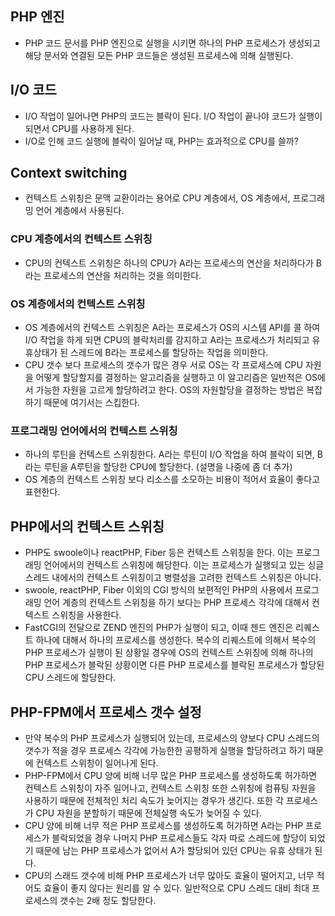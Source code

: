 ## PHP 엔진
- PHP 코드 문서를 PHP 엔진으로 실행을 시키면 하나의 PHP 프로세스가 생성되고 해당 문서와 연결된 모든 PHP 코드들은 생성된 프로세스에 의해 실행된다.


## I/O 코드
- I/O 작업이 일어나면 PHP의 코드는 블락이 된다. I/O 작업이 끝나야 코드가 실행이 되면서 CPU를 사용하게 된다.
- I/O로 인해 코드 실행에 블락이 일어날 때, PHP는 효과적으로 CPU를 쓸까?


## Context switching
- 컨텍스트 스위칭은 문맥 교환이라는 용어로 CPU 계층에서, OS 계층에서, 프로그래밍 언어 계층에서 사용된다.


### CPU 계층에서의 컨텍스트 스위칭
- CPU의 컨텍스트 스위칭은 하나의 CPU가 A라는 프로세스의 연산을 처리하다가 B라는 프로세스의 연산을 처리하는 것을 의미한다.


### OS 계층에서의 컨텍스트 스위칭
- OS 계층에서의 컨텍스트 스위칭은 A라는 프로세스가 OS의 시스템 API를 콜 하여 I/O 작업을 하게 되면 CPU의 블락처리를 감지하고 A라는 프로세스가 처리되고 유휴상태가 된 스레드에 B라는 프로세스를 할당하는 작업을 의미한다.
- CPU 갯수 보다 프로세스의 갯수가 많은 경우 서로 OS는 각 프로세스에 CPU 자원을 어떻게 할당할지를 결정하는 알고리즘을 실행하고 이 알고리즘은 일반적은 OS에서 가능한 자원을 고르게 할당하려고 한다. OS의 자원할당을 결정하는 방법은 복잡하기 때문에 여기서는 스킵한다.


### 프로그래밍 언어에서의 컨텍스트 스위칭
- 하나의 루틴을 컨텍스트 스위칭한다. A라는 루틴이 I/O 작업을 하여 블락이 되면, B라는 루틴을 A루틴을 할당한 CPU에 할당한다. (설명을 나중에 좀 더 추가)
- OS 계층의 컨텍스트 스위칭 보다 리소스를 소모하는 비용이 적어서 효율이 좋다고 표현한다.


## PHP에서의 컨텍스트 스위칭
- PHP도 swoole이나 reactPHP, Fiber 등은 컨텍스트 스위칭을 한다. 이는 프로그래밍 언어에서의 컨텍스트 스위칭에 해당한다. 이는 프로세스가 실행되고 있는 싱글 스레드 내에서의 컨텍스트 스위칭이고 병렬성을 고려한 컨텍스트 스위칭은 아니다.
- swoole, reactPHP, Fiber 이외의 CGI 방식의 보편적인 PHP의 사용에서 프로그래밍 언어 계층의 컨텍스트 스위칭을 하기 보다는 PHP 프로세스 각각에 대해서 컨텍스트 스위칭을 사용한다.
- FastCGI의 전달으로 ZEND 엔진의 PHP가 실행이 되고, 이때 젠드 엔진은 리퀘스트 하나에 대해서 하나의 프로세스를 생성한다. 복수의 리퀘스트에 의해서 복수의 PHP 프로세스가 실행이 된 상황일 경우에 OS의 컨텍스트 스위칭에 의해 하나의 PHP 프로세스가 블락된 상황이면 다른 PHP 프로세스를 블락된 프로세스가 할당된 CPU 스레드에 할당한다.


## PHP-FPM에서 프로세스 갯수 설정
- 만약 복수의 PHP 프로세스가 실행되어 있는데, 프로세스의 양보다 CPU 스레드의 갯수가 적을 경우 프로세스 각각에 가능한한 공평하게 실행을 할당하려고 하기 때문에 컨텍스트 스위칭이 일어나게 된다.
- PHP-FPM에서 CPU 양에 비해 너무 많은 PHP 프로세스를 생성하도록 허가하면 컨텍스트 스위칭이 자주 일어나고, 컨텍스트 스위칭 또한 스위칭에 컴퓨팅 자원을 사용하기 때문에 전체적인 처리 속도가 늦어지는 경우가 생긴다. 또한 각 프로세스가 CPU 자원을 분할하기 때문에 전체실행 속도가 늦어질 수 있다.
- CPU 양에 비해 너무 적은 PHP 프로세스를 생성하도록 허가하면 A라는 PHP 프로세스가 블락되었을 경우 나머지 PHP 프로세스들도 각자 따로 스레드에 할당이 되었기 때문에 남는 PHP 프로세스가 없어서 A가 할당되어 있던 CPU는 유휴 상태가 된다.
- CPU의 스래드 갯수에 비해 PHP 프로세스가 너무 많아도 효율이 떨어지고, 너무 적어도 효율이 좋지 않다는 원리를 알 수 있다. 일반적으로 CPU 스레드 대비 최대 프로세스의 갯수는 2배 정도 할당한다.
